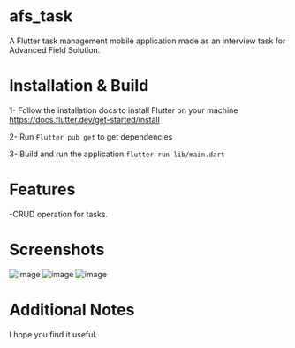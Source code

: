 # afs_task

A Flutter task management mobile application made as an interview task for Advanced Field Solution.

# Installation & Build

1- Follow the installation docs to install Flutter on your machine <https://docs.flutter.dev/get-started/install>

2- Run `Flutter pub get` to get dependencies

3- Build and run the application `flutter run lib/main.dart` 


# Features

-CRUD operation for tasks.

# Screenshots

![image](https://user-images.githubusercontent.com/34034904/226210453-1f2949a5-1fbb-4a0d-9fac-f8550725b17d.png)
![image](https://user-images.githubusercontent.com/34034904/226210421-7f73de72-b4cc-45dc-b89c-369d7e09f446.png)
![image](https://user-images.githubusercontent.com/34034904/226210464-3118f7de-ffe7-476c-bc2d-d4f5a80c8279.png)

# Additional Notes

I hope you find it useful.

